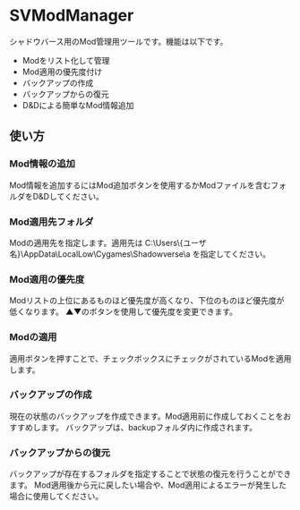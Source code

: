 # SVModManager
シャドウバース用のMod管理用ツールです。機能は以下です。
* Modをリスト化して管理
* Mod適用の優先度付け
* バックアップの作成
* バックアップからの復元
* D&Dによる簡単なMod情報追加

## 使い方
### Mod情報の追加
Mod情報を追加するにはMod追加ボタンを使用するかModファイルを含むフォルダをD&Dしてください。
### Mod適用先フォルダ
Modの適用先を指定します。適用先は
C:\Users\\{ユーザ名}\AppData\LocalLow\Cygames\Shadowverse\a
を指定してください。
### Mod適用の優先度
Modリストの上位にあるものほど優先度が高くなり、下位のものほど優先度が低くなります。
▲▼のボタンを使用して優先度を変更できます。
### Modの適用
適用ボタンを押すことで、チェックボックスにチェックがされているModを適用します。
### バックアップの作成
現在の状態のバックアップを作成できます。Mod適用前に作成しておくことをおすすめします。
バックアップは、backupフォルダ内に作成されます。
### バックアップからの復元
バックアップが存在するフォルダを指定することで状態の復元を行うことができます。
Mod適用後から元に戻したい場合や、Mod適用によるエラーが発生した場合に使用してください。